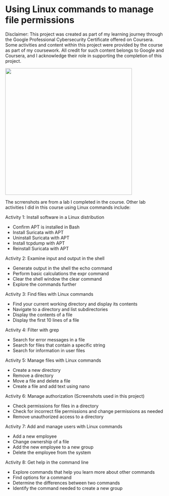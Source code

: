 # Using Linux commands to manage file permissions

Disclaimer: This project was created as part of my learning journey through the Google Professional Cybersecurity Certificate offered on Coursera. Some activities and content within this project were provided by the course as part of my coursework. All credit for such content belongs to Google and Coursera, and I acknowledge their role in supporting the completion of this project.

<img src="https://media.giphy.com/media/mpWFQhaf8m0keXejqB/giphy.gif?cid=ecf05e47xlz58xcxukfsgcwynfa0zbejgvyr2ve3vh7g5aq4&ep=v1_gifs_search&rid=giphy.gif&ct=g" width="400" />

The scrrenshots are from a lab I completed in the course. 
Other lab activities I did in this course using Linux commands include:

Activity 1: Install software in a Linux distribution
- Confirm APT is installed in Bash
- Install Suricata with APT
- Uninstall Suricata with APT
- Install tcpdump with APT
- Reinstall Suricata with APT
  
Activity 2: Examine input and output in the shell
- Generate output in the shell the echo command
- Perform basic calculations the expr command
- Clear the shell window the clear command
- Explore the commands further

Activity 3: Find files with Linux commands
- Find your current working directory and display its contents
- Navigate to a directory and list subdirectories
- Display the contents of a file
- Display the first 10 lines of a file

Activity 4: Filter with grep
- Search for error messages in a file
- Search for files that contain a specific string
- Search for information in user files

Activity 5: Manage files with Linux commands
- Create a new directory
- Remove a directory
- Move a file and delete a file
- Create a file and add text using nano

Activity 6: Manage authorization (Screenshots used in this project)
- Check permissions for files in a directory
- Check for incorrect file permissions and change permissions as needed
- Remove unauthorized access to a directory

Activity 7: Add and manage users with Linux commands
- Add a new employee
- Change ownership of a file
- Add the new employee to a new group
- Delete the employee from the system

Activity 8: Get help in the command line
- Explore commands that help you learn more about other commands
- Find options for a command
- Determine the differences between two commands
- Identify the command needed to create a new group
